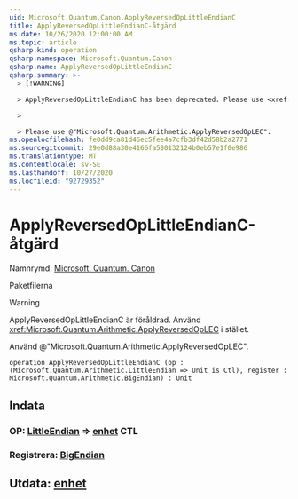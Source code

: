 ```yaml
---
uid: Microsoft.Quantum.Canon.ApplyReversedOpLittleEndianC
title: ApplyReversedOpLittleEndianC-åtgärd
ms.date: 10/26/2020 12:00:00 AM
ms.topic: article
qsharp.kind: operation
qsharp.namespace: Microsoft.Quantum.Canon
qsharp.name: ApplyReversedOpLittleEndianC
qsharp.summary: >-
  > [!WARNING]

  > ApplyReversedOpLittleEndianC has been deprecated. Please use <xref:Microsoft.Quantum.Arithmetic.ApplyReversedOpLEC> instead.

  >

  > Please use @"Microsoft.Quantum.Arithmetic.ApplyReversedOpLEC".
ms.openlocfilehash: fe0dd9ca81d46ec5fee4a7cfb3df42d58b2a2771
ms.sourcegitcommit: 29e0d88a30e4166fa580132124b0eb57e1f0e986
ms.translationtype: MT
ms.contentlocale: sv-SE
ms.lasthandoff: 10/27/2020
ms.locfileid: "92729352"
---
```

# <a name="applyreversedoplittleendianc-operation"></a>ApplyReversedOpLittleEndianC-åtgärd

Namnrymd: [Microsoft. Quantum. Canon](xref:Microsoft.Quantum.Canon)

Paketfilerna [](https://nuget.org/packages/)


> [!WARNING]
> ApplyReversedOpLittleEndianC är föråldrad. Använd <xref:Microsoft.Quantum.Arithmetic.ApplyReversedOpLEC> i stället.
>
> Använd @"Microsoft.Quantum.Arithmetic.ApplyReversedOpLEC".



```qsharp
operation ApplyReversedOpLittleEndianC (op : (Microsoft.Quantum.Arithmetic.LittleEndian => Unit is Ctl), register : Microsoft.Quantum.Arithmetic.BigEndian) : Unit
```


## <a name="input"></a>Indata

### <a name="op--littleendian--unit-ctl"></a>OP: [LittleEndian](xref:Microsoft.Quantum.Arithmetic.LittleEndian) => [enhet](xref:microsoft.quantum.lang-ref.unit) CTL




### <a name="register--bigendian"></a>Registrera: [BigEndian](xref:Microsoft.Quantum.Arithmetic.BigEndian)





## <a name="output--unit"></a>Utdata: [enhet](xref:microsoft.quantum.lang-ref.unit)

